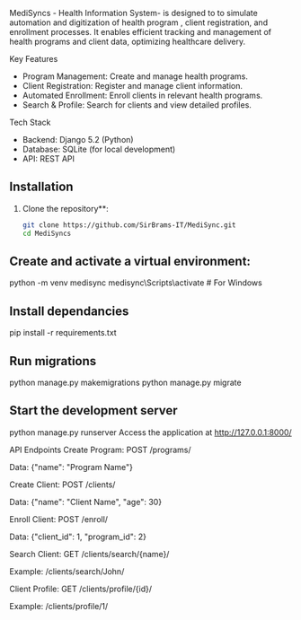 MediSyncs - Health Information System- is designed to  to simulate automation and digitization of  health program , client registration, and enrollment processes. It enables efficient tracking and management of health programs and client data, optimizing healthcare delivery.

 Key Features

- Program Management: Create and manage health programs.
- Client Registration: Register and manage client information.
- Automated Enrollment: Enroll clients in relevant health programs.
- Search & Profile: Search for clients and view detailed profiles.

 Tech Stack

- Backend: Django 5.2 (Python)
- Database: SQLite (for local development)
- API: REST API

## Installation

1. Clone the repository**:
   ```bash
   git clone https://github.com/SirBrams-IT/MediSync.git
   cd MediSyncs
   
## Create and activate a virtual environment:
python -m venv medisync
medisync\Scripts\activate  # For Windows

## Install dependancies
pip install -r requirements.txt

## Run migrations
python manage.py makemigrations
python manage.py migrate
## Start the development server
python manage.py runserver
Access the application at http://127.0.0.1:8000/


API Endpoints
Create Program: POST /programs/

Data: {"name": "Program Name"}

Create Client: POST /clients/

Data: {"name": "Client Name", "age": 30}

Enroll Client: POST /enroll/

Data: {"client_id": 1, "program_id": 2}

Search Client: GET /clients/search/{name}/

Example: /clients/search/John/

Client Profile: GET /clients/profile/{id}/

Example: /clients/profile/1/
